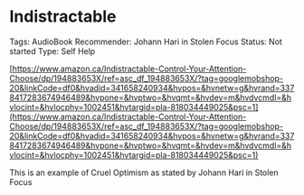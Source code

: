 # Indistractable

Tags: AudioBook
Recommender: Johann Hari in Stolen Focus
Status: Not started
Type: Self Help

[https://www.amazon.ca/Indistractable-Control-Your-Attention-Choose/dp/194883653X/ref=asc_df_194883653X/?tag=googlemobshop-20&linkCode=df0&hvadid=341658240934&hvpos=&hvnetw=g&hvrand=3378417283674946489&hvpone=&hvptwo=&hvqmt=&hvdev=m&hvdvcmdl=&hvlocint=&hvlocphy=1002451&hvtargid=pla-818034449025&psc=1](https://www.amazon.ca/Indistractable-Control-Your-Attention-Choose/dp/194883653X/ref=asc_df_194883653X/?tag=googlemobshop-20&linkCode=df0&hvadid=341658240934&hvpos=&hvnetw=g&hvrand=3378417283674946489&hvpone=&hvptwo=&hvqmt=&hvdev=m&hvdvcmdl=&hvlocint=&hvlocphy=1002451&hvtargid=pla-818034449025&psc=1)

This is an example of Cruel Optimism as stated by Johann Hari in Stolen Focus